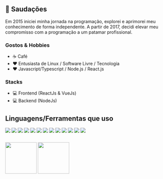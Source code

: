 ## 👋 Saudações

Em 2015 iniciei minha jornada na programação, explorei e aprimorei meu conhecimento de forma independente. A partir de 2017, decidi elevar meu compromisso com a programação a um patamar profissional.

### Gostos & Hobbies

- ☕ Café 
- ❤️ Entusiasta de Linux / Software Livre / Tecnologia
- ❤️ Javascript/Typescript / Node.js / React.js

### Stacks
- 💻 Frontend (ReactJs & VueJs)
- 💻 Backend (NodeJs)

## Linguagens/Ferramentas que uso
<div style="display: flex; gap: 4px; flex-wrap: wrap; margin-bottom: 16px">
<img src="https://img.shields.io/badge/-Node.js-green?logo=node.js"/>
<img src="https://img.shields.io/badge/-Javascript-yellow?logo=javascript">
<img src="https://img.shields.io/badge/-TypeScript-lightblue?logo=typescript">
<img src="https://img.shields.io/badge/-MongoDB-green?logo=mongodb">
<img src="https://img.shields.io/badge/-Git-gray?logo=git">
<img src="https://img.shields.io/badge/-Github-gray?logo=github">
<img src="https://img.shields.io/badge/-postgresql-white?logo=postgresql">
<img src="https://img.shields.io/badge/-react.js-white?logo=react">
<img src="https://img.shields.io/badge/-sass-pink?logo=sass">
<img src="https://img.shields.io/badge/-tailwind-lightblue?logo=tailwindcss">
<img src="https://img.shields.io/badge/-html5-orange?logo=html5">
<img src="https://img.shields.io/badge/-Docker-blue?logo=docker">
<img src="https://img.shields.io/badge/-Linux-gray?logo=linux">
</div>

##

<div style="display: flex; gap: 4px; flex-wrap: wrap;">
  <img src="https://github-readme-stats.vercel.app/api?username=lucas-marquisio&hide=prs,contribs,issues&show_icons=true&theme=tokyonight" height="100px"/>
  <img src="https://github-readme-stats.vercel.app/api/top-langs/?username=lucas-marquisio&layout=compact&theme=tokyonight" height="100px"/>
</div>


